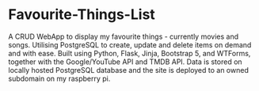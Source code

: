 # Favourite-Things-List
A CRUD WebApp to display my favourite things - currently movies and songs.
Utilising PostgreSQL to create, update and delete items on demand and with ease.
Built using Python, Flask, Jinja, Bootstrap 5, and WTForms, together with the Google/YouTube API and TMDB API.
Data is stored on locally hosted PostgreSQL database and the site is deployed to an owned subdomain on my raspberry pi.
